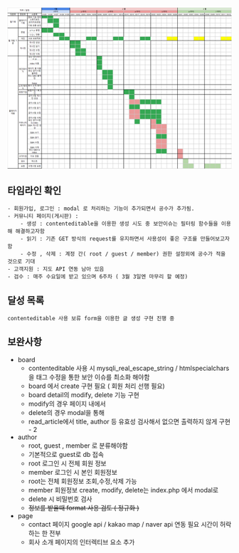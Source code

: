 # 

![타임라인_2월](_img/timeline_2020_feb.png)

## 타임라인 확인

    - 회원가입, 로그인 : modal 로 처리하는 기능이 추가되면서 공수가 추가됨. 
    - 커뮤니티 페이지(게시판) : 
        - 생성 : contenteditable을 이용한 생성 시도 중 보안이슈는 필터링 함수들을 이용해 해결하고자함
        - 읽기 : 기존 GET 방식의 request를 유지하면서 사용성이 좋은 구조를 만들어보고자 함
        - 수정 , 삭제 : 계정 간( root / guest / member) 권한 설정외에 공수가 적을 것으로 기대
    - 고객지원 : 지도 API 연동 남아 있음
    - 검수 : 매주 수요일에 받고 있으며 6주차 ( 3월 3일엔 마무리 할 예정)


## 달성 목록

    contenteditable 사용 보류 form을 이용한 글 생성 구현 진행 중


##  보완사항
- board
    - contenteditable 사용 시 mysqli_real_escape_string / htmlspecialchars 을 태그 수정을 통한 보안 이슈를 최소화 해야함
    - board 에서  create 구현 필요 ( 회원 처리 선행 필요)
    - board detail의 modify, delete 기능 구현
    - modify의 경우 페이지 내에서 
    - delete의 경우 modal을 통해
    - read_article에서 title, author 등 유효성 검사해서 없으면 출력하지 않게 구현 - 2 
- author
    - root, guest , member 로 분류해야함
    - 기본적으로 guest로 db 접속
    - root 로그인 시 전체 회원 정보
    - member 로그인 시 본인 회원정보
    - root는 전체 회원정보 조회,수정,삭제 가능
    - member 회원정보 create, modify, delete는 index.php 에서 modal로  
    - delete 시 비밀번호 검사
    - ~~정보를 받을때 format 사용 검토 ( 정규화 )~~
- page 
    - contact 페이지 google api / kakao map / naver api 연동 필요 시간이 허락하는 한 전부
    - 회사 소개 페이지의 인터렉티브 요소 추가


